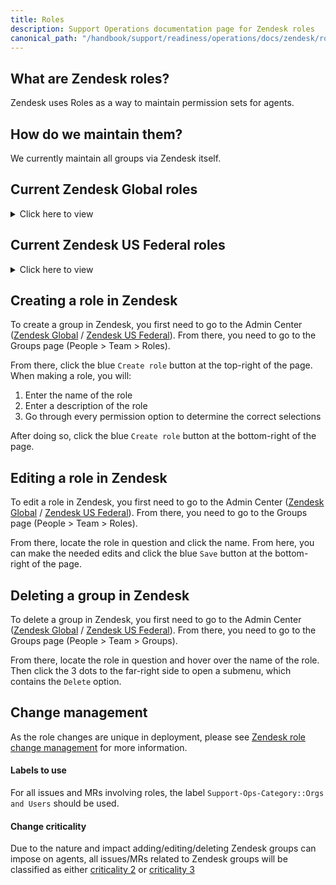 ```yaml
---
title: Roles
description: Support Operations documentation page for Zendesk roles
canonical_path: "/handbook/support/readiness/operations/docs/zendesk/roles"
---
```


## What are Zendesk roles?

Zendesk uses Roles as a way to maintain permission sets for agents.

## How do we maintain them?

We currently maintain all groups via Zendesk itself.

## Current Zendesk Global roles

<details>
<summary>Click here to view</summary>

- [Admin](https://gitlab.zendesk.com/admin/people/team/roles/360004957599)
  - Omitting details as it is a system role
- [Contributor](https://gitlab.zendesk.com/admin/people/team/roles/360006947540)
  - Omitting details as it is a system role
- [GitLab Staff](https://gitlab.zendesk.com/admin/people/team/roles/360005625453)
  - Tickets
    - Tickets they can access: All, including those in private groups
    - Edit ticket properties: Checked
      - Delete tickets: Checked
      - Redact ticket content: Checked
      - Merge tickets: Checked
      - Edit ticket tags: Checked
    - Commenting permissions: Public and private comments
  - People
    - End-user profile access: Read only
    - View user profile lists: Checked
  - Agent workflow
    - Views permissions: Add and edit personal views
    - Macros permissions: Apply only
    - Contribute to side conversations: Checked
  - Analytics
    - Explore permissions: View reports
    - Reports permissions: View, add, and edit
- [GitLab Staff - Explore](https://gitlab.zendesk.com/admin/people/team/roles/360001716320)
  - Tickets
    - Tickets they can access: All, including those in private groups
    - Edit ticket properties: Checked
      - Delete tickets: Checked
      - Redact ticket content: Checked
      - Merge tickets: Checked
      - Edit ticket tags: Checked
    - Commenting permissions: Public and private comments
  - People
    - End-user profile access: Read only
    - View user profile lists: Checked
  - Agent workflow
    - Views permissions: Add and edit personal views
    - Macros permissions: Apply only
    - Contribute to side conversations: Checked
  - Analytics
    - Explore permissions: View reports
    - Reports permissions: View, add, and edit
- [Light agent](https://gitlab.zendesk.com/admin/people/team/roles/360004984553)
  - Omitting details as it is a system role
- [Support Managers](https://gitlab.zendesk.com/admin/people/team/roles/360001716340)
  - Tickets
    - Tickets they can access: All, including those in private groups
    - Edit ticket properties: Checked
      - Delete tickets: Checked
        - View deleted tickets: Checked
      - Merge tickets: Checked
      - Edit ticket tags: Checked
    - Commenting permissions: Public and private comments
  - People
    - End-user profile access: Read only
    - View user profile lists: Checked
  - Agent workflow
    - Views permissions: Add and edit personal views
    - Macros permissions: Apply only
    - Contribute to side conversations: Checked
  - Analytics
    - Explore permissions: Create reports
    - Reports permissions: View, add, and edit
- [Support Staff](https://gitlab.zendesk.com/admin/people/team/roles/1288263)
  - Tickets
    - Tickets they can access: All, including those in private groups
    - Edit ticket properties: Checked
      - Delete tickets: Checked
        - View deleted tickets: Checked
      - Redact ticket content: Checked
      - Merge tickets: Checked
      - Edit ticket tags: Checked
    - Commenting permissions: Public and private comments
  - People
    - End-user profile access: Read only
    - View user profile lists: Checked
  - Agent workflow
    - Views permissions: Add and edit personal views
    - Macros permissions: Apply only
    - Contribute to side conversations: Checked
  - Analytics
    - Explore permissions: View reports
    - Reports permissions: View, add, and edit
- [Support Staff - Explore](https://gitlab.zendesk.com/admin/people/team/roles/360001525560)
  - Tickets
    - Tickets they can access: All, including those in private groups
    - Edit ticket properties: Checked
      - Delete tickets: Checked
        - View deleted tickets: Checked
      - Redact ticket content: Checked
      - Merge tickets: Checked
      - Edit ticket tags: Checked
    - Commenting permissions: Public and private comments
  - People
    - End-user profile access: Read only
    - View user profile lists: Checked
  - Agent workflow
    - Views permissions: Add and edit personal views
    - Macros permissions: Apply only
    - Contribute to side conversations: Checked
  - Analytics
    - Explore permissions: Create reports
    - Reports permissions: View, add, and edit
- [Support Staff - Professional Services](https://gitlab.zendesk.com/admin/people/team/roles/360001584839)
  - Tickets
    - Tickets they can access: All, including those in private groups
    - Edit ticket properties: Checked
      - Delete tickets: Checked
        - View deleted tickets: Checked
      - Redact ticket content: Checked
      - Merge tickets: Checked
      - Edit ticket tags: Checked
    - Commenting permissions: Public and private comments
  - People
    - End-user profile access: Read only
    - View user profile lists: Checked
  - Agent workflow
    - Views permissions: Add and edit personal views
    - Macros permissions: Apply only
    - Contribute to side conversations: Checked
  - Analytics
    - Explore permissions: View reports
    - Reports permissions: View, add, and edit
- [Support Staff - Professional Services with Explore](https://gitlab.zendesk.com/admin/people/team/roles/8569187900316)
  - Tickets
    - Tickets they can access: All, including those in private groups
    - Edit ticket properties: Checked
      - Delete tickets: Checked
        - View deleted tickets: Checked
      - Redact ticket content: Checked
      - Merge tickets: Checked
      - Edit ticket tags: Checked
    - Commenting permissions: Public and private comments
  - People
    - End-user profile access: Read only
    - View user profile lists: Checked
  - Agent workflow
    - Views permissions: Add and edit personal views
    - Macros permissions: Apply only
    - Contribute to side conversations: Checked
  - Analytics
    - Explore permissions: Create reports
    - Reports permissions: View, add, and edit
- [Tech Support](https://gitlab.zendesk.com/admin/people/team/roles/360001532679)
  - Tickets
    - Tickets they can access: All, including those in private groups
    - Edit ticket properties: Checked
      - Delete tickets: Checked
        - View deleted tickets: Checked
      - Merge tickets: Checked
      - Edit ticket tags: Checked
    - Commenting permissions: Public and private comments
  - People
    - End-user profile access: Read only
    - View user profile lists: Checked
  - Agent workflow
    - Views permissions: Add and edit personal views
    - Macros permissions: Apply only
    - Contribute to side conversations: Checked
  - Analytics
    - Explore permissions: View reports
    - Reports permissions: View, add, and edit

</details>

## Current Zendesk US Federal roles

<details>
<summary>Click here to view</summary>

- [Admin](https://gitlab-federal-support.zendesk.com/admin/people/team/roles/360016820032)
  - Omitting details as it is a system role
- [Contributor](https://gitlab-federal-support.zendesk.com/admin/people/team/roles/360016669231)
  - Omitting details as it is a system role
- [GitLab Staff](https://gitlab-federal-support.zendesk.com/admin/people/team/roles/360008466212)
  - Tickets
    - Tickets they can access: All, including those in private groups
    - Edit ticket properties: Checked
      - Merge tickets: Checked
      - Edit ticket tags: Checked
    - Commenting permissions: Public and private comments
  - People
    - End-user profile access: Add, edit, and delete for all end users
    - View user profile lists: Checked
  - Agent workflow
    - Views permissions: Add and edit personal views
    - Macros permissions: Apply only
    - Contribute to side conversations: Checked
  - Analytics
    - Explore permissions: View reports
    - Reports permissions: View, add, and edit
- [Light agent](https://gitlab-federal-support.zendesk.com/admin/people/team/roles/360008074111)
  - Omitting details as it is a system role
- [Support US Federal Staff](https://gitlab-federal-support.zendesk.com/admin/people/team/roles/360008098572)
  - Tickets
    - Tickets they can access: All, including those in private groups
    - Edit ticket properties: Checked
      - Delete tickets: Checked
        - View deleted tickets: Checked
      - Redact ticket content: Checked
      - Merge tickets: Checked
      - Edit ticket tags: Checked
    - Commenting permissions: Public and private comments
  - People
    - End-user profile access: Add, edit, and delete for all end users
    - View user profile lists: Checked
  - Agent workflow
    - Views permissions: Add and edit personal views
    - Macros permissions: Apply only
    - Contribute to side conversations: Checked
  - Analytics
    - Explore permissions: View reports
    - Reports permissions: View, add, and edit
- [Support US Federal Staff w/ Explore](https://gitlab-federal-support.zendesk.com/admin/people/team/roles/360009925712)
  - Tickets
    - Tickets they can access: All, including those in private groups
    - Edit ticket properties: Checked
      - Delete tickets: Checked
        - View deleted tickets: Checked
      - Redact ticket content: Checked
      - Merge tickets: Checked
      - Edit ticket tags: Checked
    - Commenting permissions: Public and private comments
  - People
    - End-user profile access: Add, edit, and delete for all end users
    - View user profile lists: Checked
  - Agent workflow
    - Views permissions: Add and edit personal views
    - Macros permissions: Apply only
    - Contribute to side conversations: Checked
  - Analytics
    - Explore permissions: Create reports
    - Reports permissions: View, add, and edit

</details>

## Creating a role in Zendesk

To create a group in Zendesk, you first need to go to the Admin Center
([Zendesk Global](https://gitlab.zendesk.com/admin/) /
[Zendesk US Federal](https://gitlab-federal-support.zendesk.com/admin/)). From
there, you need to go to the Groups page (People > Team > Roles).

From there, click the blue `Create role` button at the top-right of the page.
When making a role, you will:

1. Enter the name of the role
1. Enter a description of the role
1. Go through every permission option to determine the correct selections

After doing so, click the blue `Create role` button at the bottom-right of the
page.

## Editing a role in Zendesk

To edit a role in Zendesk, you first need to go to the Admin Center
([Zendesk Global](https://gitlab.zendesk.com/admin/) /
[Zendesk US Federal](https://gitlab-federal-support.zendesk.com/admin/)). From
there, you need to go to the Groups page (People > Team > Roles).

From there, locate the role in question and click the name. From here, you can
make the needed edits and click the blue `Save` button at the bottom-right of
the page.

## Deleting a group in Zendesk

To delete a group in Zendesk, you first need to go to the Admin Center
([Zendesk Global](https://gitlab.zendesk.com/admin/) /
[Zendesk US Federal](https://gitlab-federal-support.zendesk.com/admin/)). From
there, you need to go to the Groups page (People > Team > Groups).

From there, locate the role in question and hover over the name of the role.
Then click the 3 dots to the far-right side to open a submenu, which contains
the `Delete` option.

## Change management

As the role changes are unique in deployment, please see
[Zendesk role change management](/handbook/support/readiness/operations/docs/change_management#zendesk-role-change-management)
for more information.

#### Labels to use

For all issues and MRs involving roles, the label
`Support-Ops-Category::Orgs and Users` should be used.

#### Change criticality

Due to the nature and impact adding/editing/deleting Zendesk groups can impose
on agents, all issues/MRs related to Zendesk groups will be classified as either
[criticality 2](/handbook/support/readiness/operations/docs/change_criticalities#criticality-2)
or
[criticality 3](/handbook/support/readiness/operations/docs/change_criticalities#criticality-3)
